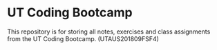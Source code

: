 # UT Coding Bootcamp

This repository is for storing all notes, exercises and class assignments from the UT Coding Bootcamp. (UTAUS201809FSF4)

